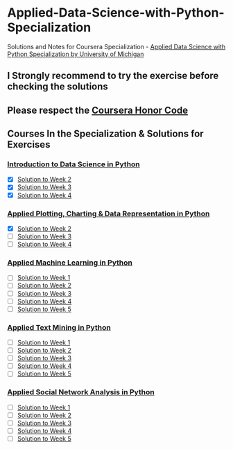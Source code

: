 # Applied-Data-Science-with-Python-Specialization
Solutions and Notes for Coursera Specialization - [Applied Data Science with Python Specialization by University of Michigan](https://www.coursera.org/specializations/data-science-python)

## I Strongly recommend to try the exercise before checking the solutions

## Please respect the [Coursera Honor Code](https://learner.coursera.help/hc/en-us/articles/209818863)

## Courses In the Specialization & Solutions for Exercises 

### [Introduction to Data Science in Python](https://www.coursera.org/learn/python-data-analysis)
- [x] [Solution to Week 2](/Introduction-to-Data-Science-in-Python/assignments/Assignment%202.ipynb)
- [x] [Solution to Week 3](/Introduction-to-Data-Science-in-Python/assignments/Assignment%203.ipynb)
- [x] [Solution to Week 4](/Introduction-to-Data-Science-in-Python/assignments/Assignment%204.ipynb)

### [Applied Plotting, Charting & Data Representation in Python](https://www.coursera.org/learn/python-plotting)
- [x] [Solution to Week 2](/Applied-Plotting-Charting-And-Data-Representation-in-Python/assignments/Assignment%202.ipynb)
- [ ] [Solution to Week 3]()
- [ ] [Solution to Week 4]()

### [Applied Machine Learning in Python](https://www.coursera.org/learn/python-machine-learning)
- [ ] [Solution to Week 1]()
- [ ] [Solution to Week 2]()
- [ ] [Solution to Week 3]()
- [ ] [Solution to Week 4]()
- [ ] [Solution to Week 5]()

### [Applied Text Mining in Python](https://www.coursera.org/learn/python-text-mining)
- [ ] [Solution to Week 1]()
- [ ] [Solution to Week 2]()
- [ ] [Solution to Week 3]()
- [ ] [Solution to Week 4]()
- [ ] [Solution to Week 5]()

### [Applied Social Network Analysis in Python](https://www.coursera.org/learn/python-social-network-analysis)
- [ ] [Solution to Week 1]()
- [ ] [Solution to Week 2]()
- [ ] [Solution to Week 3]()
- [ ] [Solution to Week 4]()
- [ ] [Solution to Week 5]()